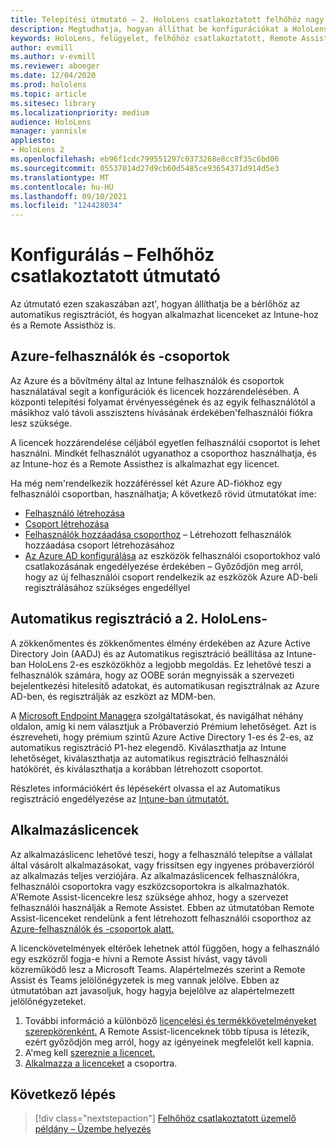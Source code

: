 ```yaml
---
title: Telepítési útmutató – 2. HoloLens csatlakoztatott felhőhöz nagy léptékű üzembe helyezés a Remote Assist segítségével – Konfigurálás
description: Megtudhatja, hogyan állíthat be konfigurációkat a HoloLens eszközök nagy léptékű, felhőhöz csatlakoztatott hálózaton keresztüli regisztrálásához a Remote Assist segítségével.
keywords: HoloLens, felügyelet, felhőhöz csatlakoztatott, Remote Assist, AAD, Azure AD, MDM, Mobile Eszközkezelés
author: evmill
ms.author: v-evmill
ms.reviewer: aboeger
ms.date: 12/04/2020
ms.prod: hololens
ms.topic: article
ms.sitesec: library
ms.localizationpriority: medium
audience: HoloLens
manager: yannisle
appliesto:
- HoloLens 2
ms.openlocfilehash: eb96f1cdc799551297c0373268e8cc8f35c6bd06
ms.sourcegitcommit: 05537014d27d9cb60d5485ce93654371d914d5e3
ms.translationtype: MT
ms.contentlocale: hu-HU
ms.lasthandoff: 09/10/2021
ms.locfileid: "124428034"
---
```

# <a name="configure---cloud-connected-guide"></a>Konfigurálás – Felhőhöz csatlakoztatott útmutató

Az útmutató ezen szakaszában azt&#39;, hogyan állíthatja be a bérlőhöz az automatikus regisztrációt, és hogyan alkalmazhat licenceket az Intune-hoz és a Remote Assisthöz is.

## <a name="azure-users-and-groups"></a>Azure-felhasználók és -csoportok

Az Azure és a bővítmény által az Intune felhasználók és csoportok használatával segít a konfigurációk és licencek hozzárendelésében. A központi telepítési folyamat érvényességének és az egyik felhasználótól a másikhoz való távoli asszisztens hívásának érdekében&#39;felhasználói fiókra lesz szüksége.

A licencek hozzárendelése céljából egyetlen felhasználói csoportot is lehet használni. Mindkét felhasználót ugyanathoz a csoporthoz használhatja, és az Intune-hoz és a Remote Assisthez is alkalmazhat egy licencet.

Ha még nem&#39;rendelkezik hozzáféréssel két Azure AD-fiókhoz egy felhasználói csoportban, használhatja; A következő rövid útmutatókat íme:

- [Felhasználó létrehozása](/mem/intune/fundamentals/quickstart-create-user)
- [Csoport létrehozása](/mem/intune/fundamentals/quickstart-create-group)
- [Felhasználók hozzáadása csoporthoz](/azure/active-directory/fundamentals/active-directory-groups-members-azure-portal) – Létrehozott felhasználók hozzáadása csoport létrehozásához
- [Az Azure AD konfigurálása](/azure/active-directory/devices/azureadjoin-plan#configure-your-device-settings) az eszközök felhasználói csoportokhoz való csatlakozásának engedélyezése érdekében – Győződjön meg arról, hogy az új felhasználói csoport rendelkezik az eszközök Azure AD-beli regisztrálásához szükséges engedéllyel

## <a name="auto-enrollment-on-hololens-2"></a>Automatikus regisztráció a 2. HoloLens-

A zökkenőmentes és zökkenőmentes élmény érdekében az Azure Active Directory Join (AADJ) és az Automatikus regisztráció beállítása az Intune-ban HoloLens 2-es eszközökhöz a legjobb megoldás. Ez lehetővé teszi a felhasználók számára, hogy az OOBE során megnyissák a szervezeti bejelentkezési hitelesítő adatokat, és automatikusan regisztrálnak az Azure AD-ben, és regisztrálják az eszközt az MDM-ben.

A [Microsoft Endpoint Manager](https://endpoint.microsoft.com/#home)a szolgáltatásokat, és navigálhat néhány oldalon, amíg ki nem választjuk a Próbaverzió Prémium lehetőséget. Azt is észreveheti, hogy prémium szintű Azure Active Directory 1-es és 2-es, az automatikus regisztráció P1-hez elegendő. Kiválaszthatja az Intune lehetőséget, kiválaszthatja az automatikus regisztráció felhasználói hatókörét, és kiválaszthatja a korábban létrehozott csoportot.

Részletes információkért és lépésekért olvassa el az Automatikus regisztráció engedélyezése az [Intune-ban útmutatót.](/mem/intune/enrollment/quickstart-setup-auto-enrollment)

## <a name="application-licenses"></a>Alkalmazáslicencek

Az alkalmazáslicenc lehetővé teszi, hogy a felhasználó telepítse a vállalat által vásárolt alkalmazásokat, vagy frissítsen egy ingyenes próbaverzióról az alkalmazás teljes verziójára. Az alkalmazáslicencek felhasználókra, felhasználói csoportokra vagy eszközcsoportokra is alkalmazhatók. A&#39;Remote Assist-licencekre lesz szüksége ahhoz, hogy a szervezet felhasználói használják a Remote Assistet. Ebben az útmutatóban Remote Assist-licenceket rendelünk a fent létrehozott felhasználói csoporthoz az [Azure-felhasználók és -csoportok alatt.](hololens2-cloud-connected-configure.md#azure-users-and-groups)

A licenckövetelmények eltérőek lehetnek attól függően, hogy a felhasználó egy eszközről fogja-e hívni a Remote Assist hívást, vagy távoli közreműködő lesz a Microsoft Teams. Alapértelmezés szerint a Remote Assist és Teams jelölőnégyzetek is meg vannak jelölve. Ebben az útmutatóban azt javasoljuk, hogy hagyja bejelölve az alapértelmezett jelölőnégyzeteket.

1. További információ a különböző [licencelési és termékkövetelményeket szerepkörenként.](/dynamics365/mixed-reality/remote-assist/requirements#licensing-and-product-requirements-per-role) A Remote Assist-licenceknek több típusa is létezik, ezért győződjön meg arról, hogy az igényeinek megfelelőt kell kapnia.
2. A&#39;meg kell [szereznie a licencet.](/dynamics365/mixed-reality/remote-assist/buy-remote-assist)
3. [Alkalmazza a licenceket](/dynamics365/mixed-reality/remote-assist/deploy-remote-assist) a csoportra.

## <a name="next-step"></a>Következő lépés

> [!div class="nextstepaction"]
> [Felhőhöz csatlakoztatott üzemelő példány – Üzembe helyezés](hololens2-cloud-connected-deploy.md)